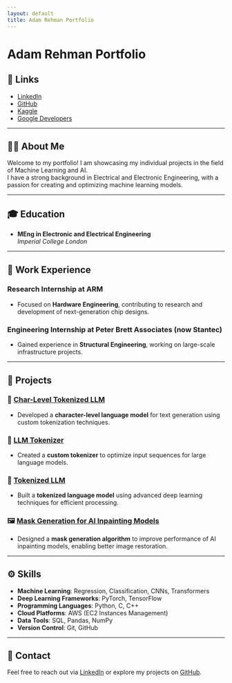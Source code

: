 ```yaml
---
layout: default
title: Adam Rehman Portfolio
---
```


# Adam Rehman Portfolio

## 🔗 Links
- [LinkedIn](https://www.linkedin.com/in/adam-rehman/)
- [GitHub](https://github.com/AdamRehmanML)
- [Kaggle](https://www.kaggle.com/adamrehmanml)
- [Google Developers](https://developers.google.com/profile/u/115271305541804498518)

---

## 🧑‍💻 About Me
Welcome to my portfolio! I am showcasing my individual projects in the field of Machine Learning and AI.  
I have a strong background in Electrical and Electronic Engineering, with a passion for creating and optimizing machine learning models.

---

## 🎓 Education
- **MEng in Electronic and Electrical Engineering**  
  *Imperial College London*

---

## 💼 Work Experience
### Research Internship at **ARM**
- Focused on **Hardware Engineering**, contributing to research and development of next-generation chip designs.

### Engineering Internship at **Peter Brett Associates (now Stantec)**
- Gained experience in **Structural Engineering**, working on large-scale infrastructure projects.

---

## 🧪 Projects
### 🧠 [Char-Level Tokenized LLM](https://github.com/AdamRehmanML/MatrixGPT/blob/master/main.py)
- Developed a **character-level language model** for text generation using custom tokenization techniques.

### 🔑 [LLM Tokenizer](https://github.com/AdamRehmanML/MatrixGPT/blob/master/tokenizer.py)
- Created a **custom tokenizer** to optimize input sequences for large language models.

### 🤖 [Tokenized LLM](https://github.com/AdamRehmanML/MatrixGPT/blob/tokenized-gpt/main2.py)
- Built a **tokenized language model** using advanced deep learning techniques for efficient processing.

### 🖼️ [Mask Generation for AI Inpainting Models](https://github.com/AdamRehmanML/Masters-Proj-Notebook)
- Designed a **mask generation algorithm** to improve performance of AI inpainting models, enabling better image restoration.

---

## ⚙️ Skills
- **Machine Learning**: Regression, Classification, CNNs, Transformers  
- **Deep Learning Frameworks**: PyTorch, TensorFlow  
- **Programming Languages**: Python, C, C++  
- **Cloud Platforms**: AWS (EC2 Instances Management)  
- **Data Tools**: SQL, Pandas, NumPy  
- **Version Control**: Git, GitHub  

---

## 📩 Contact
Feel free to reach out via [LinkedIn](https://www.linkedin.com/in/adam-rehman/) or explore my projects on [GitHub](https://github.com/AdamRehmanML).
